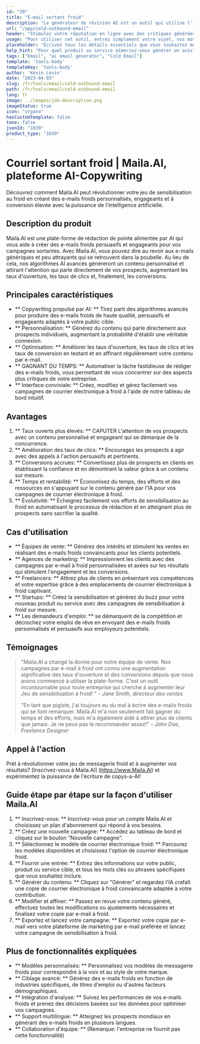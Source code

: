 ```yaml
---
id: "39"
title: "E-mail sortant froid"
description: "Le générateur de révision AI est un outil qui utilise l'intelligence artificielle pour créer des critiques authentiques et persuasives pour les produits ou les services.  Économisez du temps et des efforts en générant des avis réalistes, cohérents et engageants en fonction d'un sujet ou de mots clés donnés pour améliorer votre présence et votre crédibilité en ligne."
url: "/app/cold-outbound-email"
header: "Stimulez votre réputation en ligne avec des critiques générées par l'IA."
usage: "Pour utiliser cet outil, entrez simplement votre sujet, vos mots clés souhaités et vos fonctionnalités clés du produit ou du service.  Le générateur d'examen de l'IA créera ensuite une revue bien structurée, unique et persuasive basée sur votre contribution."
placeholder: "Écrivez tous les détails essentiels que vous souhaitez mettre en évidence dans la revue, par exemple: \ n \ n Points de clé: \ n \ n1.  Excellent service client \ n2.  Produit de haute qualité \ n3.  Expédition rapide \ n \ n Mots-clés: service client, qualité du produit, expédition \ n \ n"
help_hint: "Pour quel produit ou service aimeriez-vous générer un avis?  Entrez certains mots clés liés au sujet et nous créerons une revue convaincante en fonction de votre entrée.  Il est recommandé d'énumérer les points clés que vous souhaitez mettre en évidence dans la revue."
tags: ["Email", "ai email generator", "Cold Email"]
template: 'tools-body'
templateKey: 'tools-body'
author: 'Kevin Levin'
date: "2023-04-03"
slug: /fr/tools/email/cold-outbound-email
path: /fr/tools/email/cold-outbound-email
lang: fr
image: ../images/job-description.png
imageStatus: true
icon: "vrpano"
hasCustomTemplate: false
tone: false
jsonId: "1039"
product_type: "1039"
---
```

# Courriel sortant froid |  Maila.AI, plateforme AI-Copywriting

Découvrez comment Maila.AI peut révolutionner votre jeu de sensibilisation au froid en créant des e-mails froids personnalisés, engageants et à conversion élevée avec la puissance de l'intelligence artificielle.

## Description du produit

Maila.AI est une plate-forme de rédaction de pointe alimentée par AI qui vous aide à créer des e-mails froids persuasifs et engageants pour vos campagnes sortantes.  Avec Maila.AI, vous pouvez dire au revoir aux e-mails génériques et peu attrayants qui se retrouvent dans la poubelle.  Au lieu de cela, nos algorithmes AI avancés généreront un contenu personnalisé et attirant l'attention qui parle directement de vos prospects, augmentant les taux d'ouverture, les taux de clics et, finalement, les conversions.

## Principales caractéristiques

- ** Copywriting propulsé par AI: ** Tirez parti des algorithmes avancés pour produire des e-mails froids de haute qualité, persuasifs et engageants adaptés à votre public cible.
 - ** Personnalisation: ** Générez du contenu qui parle directement aux prospects individuels, augmentant la probabilité d'établir une véritable connexion.
 - ** Optimisation: ** Améliorer les taux d'ouverture, les taux de clics et les taux de conversion en testant et en affinant régulièrement votre contenu par e-mail.
 - ** GAGNANT DU TEMPS: ** Automatiser la tâche fastidieuse de rédiger des e-mails froids, vous permettant de vous concentrer sur des aspects plus critiques de votre entreprise.
 - ** Interface conviviale: ** Créez, modifiez et gérez facilement vos campagnes de courrier électronique à froid à l'aide de notre tableau de bord intuitif.

## Avantages

1. ** Taux ouverts plus élevés: ** CAPUTER L'attention de vos prospects avec un contenu personnalisé et engageant qui se démarque de la concurrence.
 2. ** Amélioration des taux de clics: ** Encouragez les prospects à agir avec des appels à l'action persuasifs et pertinents.
 3. ** Conversions accrues: ** Convertissez plus de prospects en clients en établissant la confiance et en démontrant la valeur grâce à un contenu sur mesure.
 4. ** Temps et rentabilité: ** Économisez du temps, des efforts et des ressources en s'appuyant sur le contenu généré par l'IA pour vos campagnes de courrier électronique à froid.
 5. ** Évolutivité: ** Écheignez facilement vos efforts de sensibilisation au froid en automatisant le processus de rédaction et en atteignant plus de prospects sans sacrifier la qualité.

## Cas d'utilisation

- ** Équipes de vente: ** Générez des intérêts et stimulent les ventes en réalisant des e-mails froids convaincants pour les clients potentiels.
 - ** Agences de marketing: ** Impressionnent les clients avec des campagnes par e-mail à froid personnalisées et axées sur les résultats qui stimulent l'engagement et les conversions.
 - ** Freelancers: ** Attirez plus de clients en présentant vos compétences et votre expertise grâce à des emplacements de courrier électronique à froid captivant.
 - ** Startups: ** Créez la sensibilisation et générez du buzz pour votre nouveau produit ou service avec des campagnes de sensibilisation à froid sur mesure.
 - ** Les demandeurs d'emploi: ** se démarquent de la compétition et décrochez votre emploi de rêve en envoyant des e-mails froids personnalisés et persuasifs aux employeurs potentiels.

## Témoignages

> "Maila.AI a changé la donne pour notre équipe de vente. Nos campagnes par e-mail à froid ont connu une augmentation significative des taux d'ouverture et des conversions depuis que nous avons commencé à utiliser la plate-forme. C'est un outil incontournable pour toute entreprise qui cherche à augmenter leur  Jeu de sensibilisation à froid! "  - _Jane Smith, directeur des ventes_
 >
 > "En tant que pigiste, j'ai toujours eu du mal à écrire des e-mails froids qui se font remarquer. Maila.AI m'a non seulement fait gagner du temps et des efforts, mais m'a également aidé à attirer plus de clients que jamais. Je ne peux pas le recommander assez!"  - _John Doe, Freelance Designer_

## Appel à l'action

Prêt à révolutionner votre jeu de messagerie froid et à augmenter vos résultats?  [Inscrivez-vous à Maila.AI] (https://www.Maila.AI) et expérimentez la puissance de l'écriture de copys-a-AI!

## Guide étape par étape sur la façon d'utiliser Maila.AI

1. ** Inscrivez-vous: ** Inscrivez-vous pour un compte Maila.AI et choisissez un plan d'abonnement qui répond à vos besoins.
 2. ** Créez une nouvelle campagne: ** Accédez au tableau de bord et cliquez sur le bouton "Nouvelle campagne".
 3. ** Sélectionnez le modèle de courrier électronique froid: ** Parcourez les modèles disponibles et choisissez l'option de courrier électronique froid.
 4. ** Fournir une entrée: ** Entrez des informations sur votre public, produit ou service cible, et tous les mots clés ou phrases spécifiques que vous souhaitez inclure.
 5. ** Générer du contenu: ** Cliquez sur "Générer" et regardez l'IA crafaît une copie de courrier électronique à froid convaincante adaptée à votre contribution.
 6. ** Modifier et affiner: ** Passez en revue votre contenu généré, effectuez toutes les modifications ou ajustements nécessaires et finalisez votre copie par e-mail à froid.
 7. ** Exportez et lancez votre campagne: ** Exportez votre copie par e-mail vers votre plateforme de marketing par e-mail préférée et lancez votre campagne de sensibilisation à froid.

## Plus de fonctionnalités expliquées

- ** Modèles personnalisés: ** Personnalisez vos modèles de messagerie froids pour correspondre à la voix et au style de votre marque.
 - ** Ciblage avancé: ** Générez des e-mails froids en fonction de industries spécifiques, de titres d'emploi ou d'autres facteurs démographiques.
 - ** Intégration d'analyse: ** Suivez les performances de vos e-mails froids et prenez des décisions basées sur les données pour optimiser vos campagnes.
 - ** Support multilingue: ** Atteignez les prospects mondiaux en générant des e-mails froids en plusieurs langues.
 - ** Collaboration d'équipe: ** (Remarque: l'entreprise ne fournit pas cette fonctionnalité)
